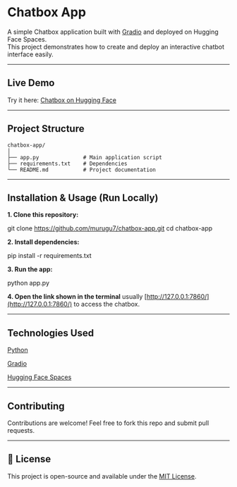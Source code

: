 # Chatbox App

A simple Chatbox application built with [Gradio](https://gradio.app/) and deployed on Hugging Face Spaces.  
This project demonstrates how to create and deploy an interactive chatbot interface easily.

---

## Live Demo
Try it here: [Chatbox on Hugging Face](https://huggingface.co/spaces/TSM7/chatfrench)

---

## Project Structure

```
chatbox-app/
│
├── app.py              # Main application script
├── requirements.txt    # Dependencies
└── README.md           # Project documentation
```

---

## Installation & Usage (Run Locally)

**1. Clone this repository:**
  
   git clone https://github.com/murugu7/chatbox-app.git
   cd chatbox-app

**2. Install dependencies:**

   pip install -r requirements.txt

**3. Run the app:**

   python app.py

**4. Open the link shown in the terminal** usually [http://127.0.0.1:7860/](http://127.0.0.1:7860/) to access the chatbox.

---

## Technologies Used

[Python](https://www.python.org/)

[Gradio](https://gradio.app/)

[Hugging Face Spaces](https://huggingface.co/spaces)

---

## Contributing

Contributions are welcome! Feel free to fork this repo and submit pull requests.

---

## 📜 License

This project is open-source and available under the [MIT License](https://opensource.org/licenses/MIT).





